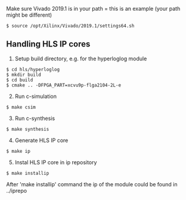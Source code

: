 Make sure Vivado 2019.1 is in your path = this is an example (your path might be different)
```
$ source /opt/Xilinx/Vivado/2019.1/settings64.sh
```


## Handling HLS IP cores

1. Setup build directory, e.g. for the hyperloglog module

```
$ cd hls/hyperloglog
$ mkdir build
$ cd build
$ cmake .. -DFPGA_PART=xcvu9p-flga2104-2L-e 
```

2. Run c-simulation
```
$ make csim
```

3. Run c-synthesis
```
$ make synthesis
```

4. Generate HLS IP core
```
$ make ip
```

5. Instal HLS IP core in ip repository
```
$ make installip
```

After 'make installip' command the ip of the module could be found in ../iprepo 